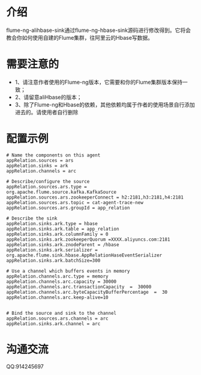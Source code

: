 # 介绍
flume-ng-alihbase-sink通过flume-ng-hbase-sink源码进行修改得到。它将会教会你如何使用自建的Flume集群，往阿里云的Hbase写数据。

# 需要注意的
- 1、请注意作者使用的Flume-ng版本，它需要和你的Flume集群版本保持一致；
- 2、请留意aliHbase的版本；
- 3、除了Flume-ng和Hbase的依赖，其他依赖均属于作者的使用场景自行添加进去的。请使用者自行删除

# 配置示例

```
# Name the components on this agent
appRelation.sources = ars
appRelation.sinks = ark
appRelation.channels = arc

# Describe/configure the source
appRelation.sources.ars.type = org.apache.flume.source.kafka.KafkaSource
appRelation.sources.ars.zookeeperConnect = h2:2181,h3:2181,h4:2181
appRelation.sources.ars.topic = cat-agent-trace-new
appRelation.sources.ars.groupId = app_relation

# Describe the sink
appRelation.sinks.ark.type = hbase
appRelation.sinks.ark.table = app_relation
appRelation.sinks.ark.columnFamily = 0
appRelation.sinks.ark.zookeeperQuorum =XXXX.aliyuncs.com:2181
appRelation.sinks.ark.znodeParent = /hbase
appRelation.sinks.ark.serializer = org.apache.flume.sink.hbase.AppRelationHaseEventSerializer
appRelation.sinks.ark.batchSize=300

# Use a channel which buffers events in memory
appRelation.channels.arc.type = memory  
appRelation.channels.arc.capacity = 30000
appRelation.channels.arc.transactionCapacity  =  30000
appRelation.channels.arc.byteCapacityBufferPercentage  =  30 
appRelation.channels.arc.keep-alive=10


# Bind the source and sink to the channel
appRelation.sources.ars.channels = arc
appRelation.sinks.ark.channel = arc

```

# 沟通交流
QQ:914245697
